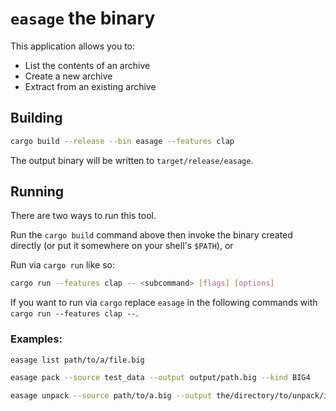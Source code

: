 # `easage` the binary

This application allows you to:

- List the contents of an archive
- Create a new archive
- Extract from an existing archive

## Building

```sh
cargo build --release --bin easage --features clap
```

The output binary will be written to `target/release/easage`.

## Running

There are two ways to run this tool.

Run the `cargo build` command above then invoke the binary created directly (or put it somewhere on your shell's `$PATH`), or

Run via `cargo run` like so:

```sh
cargo run --features clap -- <subcommand> [flags] [options]
```

If you want to run via `cargo` replace `easage` in the following commands with `cargo run --features clap --`.

### Examples:

```sh
easage list path/to/a/file.big
```

```sh
easage pack --source test_data --output output/path.big --kind BIG4
```

```sh
easage unpack --source path/to/a.big --output the/directory/to/unpack/into/
```
